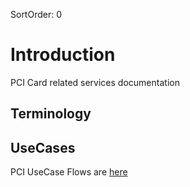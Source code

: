 SortOrder: 0
# Introduction

PCI Card related services documentation


## Terminology

## UseCases

PCI UseCase Flows are [here](/docs/./flows.md)

